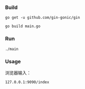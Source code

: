 ### Build

`go get -u github.com/gin-gonic/gin`

`go build main.go`



### Run

`./main`



### Usage

浏览器输入：

`127.0.0.1:9090/index`

